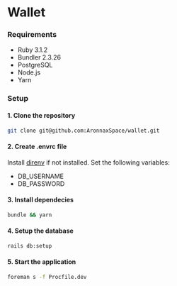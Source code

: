 # Wallet

### Requirements

- Ruby 3.1.2
- Bundler 2.3.26
- PostgreSQL
- Node.js
- Yarn

### Setup

#### 1. Clone the repository

```bash
git clone git@github.com:AronnaxSpace/wallet.git
```

#### 2. Create .envrc file

Install [direnv](https://direnv.net/) if not installed.
Set the following variables:

- DB_USERNAME
- DB_PASSWORD

#### 3. Install dependecies

```bash
bundle && yarn
```

#### 4. Setup the database

```bash
rails db:setup
```

#### 5. Start the application

```bash
foreman s -f Procfile.dev
```

